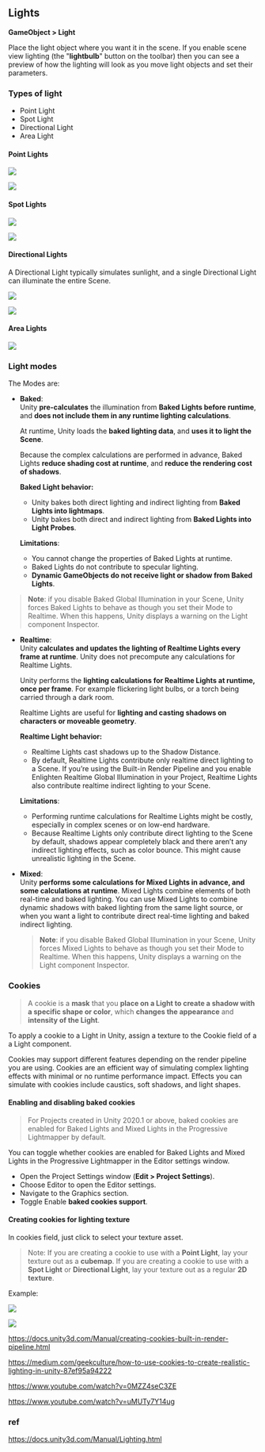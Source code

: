 ## Lights


**GameObject > Light**
 
Place the light object where you want it in the scene. If you enable scene view lighting (the "**lightbulb**" button on the toolbar) then you can see a preview of how the lighting will look as you move light objects and set their parameters.

### Types of light
- Point Light
- Spot Light
- Directional Light
- Area Light

#### Point Lights
![](./img/PointLightDiagram.svg)

![](./img/Light-Point.jpg)

#### Spot Lights

![](./img/SpotLightDiagram.svg)

![](./img/Light-Spot.jpg)

#### Directional Lights
A Directional Light typically simulates sunlight, and a single Directional Light can illuminate the entire Scene.

![](./img/DirectionalLightDiagram.svg)

![](./img/Light-Direct.jpg)

#### Area Lights
![](./img/AreaLightDiagram.svg)


### Light modes
The Modes are:

- **Baked**: \
  Unity **pre-calculates** the illumination from **Baked Lights before runtime**, and **does not include them in any runtime lighting calculations**.
  
  At runtime, Unity loads the **baked lighting data**, and **uses it to light the Scene**. 
  
  Because the complex calculations are performed in advance, Baked Lights **reduce shading cost at runtime**, and **reduce the rendering cost of shadows**.
  
  **Baked Light behavior:**
  - Unity bakes both direct lighting and indirect lighting from **Baked Lights into lightmaps**.
  - Unity bakes both direct and indirect lighting from **Baked Lights into Light Probes**.
  
  **Limitations**:
  - You cannot change the properties of Baked Lights at runtime.
  - Baked Lights do not contribute to specular lighting.
  - **Dynamic GameObjects do not receive light or shadow from Baked Lights**.
  
  
> **Note**: if you disable Baked Global Illumination in your Scene, Unity forces Baked Lights to behave as though you set their Mode to Realtime. When this happens, Unity displays a warning on the Light component Inspector.

- **Realtime**: \
  Unity **calculates and updates the lighting of Realtime Lights every frame at runtime**. Unity does not precompute any calculations for Realtime Lights. 
  
  Unity performs the **lighting calculations for Realtime Lights at runtime, once per frame**. For example  flickering light bulbs, or a torch being carried through a dark room.
  
  Realtime Lights are useful for **lighting and casting shadows on characters or moveable geometry**.
  
  **Realtime Light behavior:**
  - Realtime Lights cast shadows up to the Shadow Distance.
  - By default, Realtime Lights contribute only realtime direct lighting to a Scene. If you’re using the Built-in Render Pipeline
 and you enable Enlighten Realtime Global Illumination
 in your Project, Realtime Lights also contribute realtime indirect lighting to your Scene.

  **Limitations**:
  - Performing runtime calculations for Realtime Lights might be costly, especially in complex scenes or on low-end hardware.
  - Because Realtime Lights only contribute direct lighting to the Scene by default, shadows appear completely black and there aren’t any indirect lighting effects, such as color bounce. This might cause unrealistic lighting in the Scene.
  
- **Mixed**: \
  Unity **performs some calculations for Mixed Lights in advance, and some calculations at runtime**. Mixed Lights combine elements of both real-time and baked lighting. You can use Mixed Lights to combine dynamic shadows with baked lighting from the same light source, or when you want a light to contribute direct real-time lighting and baked indirect lighting.
  
  > **Note**:  if you disable Baked Global Illumination
 in your Scene, Unity forces Mixed Lights to behave as though you set their Mode to Realtime. When this happens, Unity displays a warning on the Light component Inspector.


### Cookies
> A cookie is a **mask** that you **place on a Light to create a shadow with a specific shape or color**, which **changes the appearance** and **intensity of the Light**. 

To apply a cookie to a Light in Unity, assign a texture to the Cookie field of a a Light component.

Cookies may support different features depending on the render pipeline you are using.  Cookies are an efficient way of simulating complex lighting effects with minimal or no runtime performance impact. Effects you can simulate with cookies include caustics, soft shadows, and light shapes.

#### Enabling and disabling baked cookies
> For Projects created in Unity 2020.1 or above, baked cookies are enabled for Baked Lights
 and Mixed Lights in the Progressive Lightmapper
 by default.
 
You can toggle whether cookies are enabled for Baked Lights and Mixed Lights in the Progressive Lightmapper in the Editor settings window.

- Open the Project Settings window (**Edit > Project Settings**).
- Choose Editor to open the Editor settings.
- Navigate to the Graphics section.
- Toggle Enable **baked cookies support**.

#### Creating cookies for lighting texture
In cookies field, just click to select your texture asset.

> Note: If you are creating a cookie to use with a **Point Light**, lay your texture out as a **cubemap**. If you are creating a cookie to use with a **Spot Light** or **Directional Light**, lay your texture out as a regular **2D texture**.

Example: 

![](./img/Cookie.png)

![](./img/CookieExample.png)

https://docs.unity3d.com/Manual/creating-cookies-built-in-render-pipeline.html

https://medium.com/geekculture/how-to-use-cookies-to-create-realistic-lighting-in-unity-87ef95a94222

https://www.youtube.com/watch?v=0MZZ4seC3ZE

https://www.youtube.com/watch?v=uMUTy7Y14ug

### ref
https://docs.unity3d.com/Manual/Lighting.html


